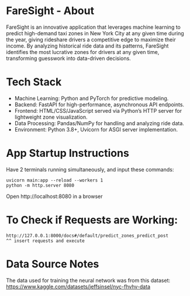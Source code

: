 # FareSight - About
FareSight is an innovative application that leverages machine learning to predict high-demand taxi zones in New York City at any given time during the year, giving rideshare drivers a competitive edge to maximize their income. By analyzing historical ride data and its patterns, FareSight identifies the most lucrative zones for drivers at any given time, transforming guesswork into data-driven decisions.

# Tech Stack
<ul>
  <li>Machine Learning: Python and PyTorch for predictive modeling.</li>
  <li>Backend: FastAPI for high-performance, asynchronous API endpoints.</li>
  <li>Frontend: HTML/CSS/JavaScript served via Python’s HTTP server for lightweight zone visualization.</li>
  <li>Data Processing: Pandas/NumPy for handling and analyzing ride data.</li>
  <li>Environment: Python 3.8+, Uvicorn for ASGI server implementation.</li>
</ul>

# App Startup Instructions
  <p>Have 2 terminals running simultaneously, and input these commands:</p>
    
    uvicorn main:app --reload --workers 1
    python -m http.server 8080
  
  Open http://localhost:8080 in a browser

# To Check if Requests are Working:
    http://127.0.0.1:8000/docs#/default/predict_zones_predict_post
    ^^ insert requests and execute

# Data Source Notes
The data used for training the neural network was from this dataset: https://www.kaggle.com/datasets/jeffsinsel/nyc-fhvhv-data
